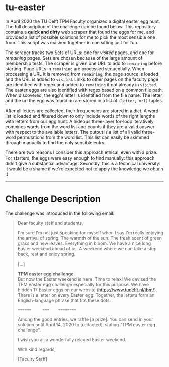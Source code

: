 # tu-easter

In April 2020 the TU Delft TPM Faculty organized a digital easter egg hunt. The full description of the challenge can be found below. This repository contains a **quick and dirty** web scraper that found the eggs for me, and provided a list of possible solutions for me to pick the most sensible one from. This script was mashed together in one sitting just for fun. 

The scraper tracks two Sets of URLs: one for _visited_ pages, and one for _remaining_ pages. Sets are chosen because of the large amount of membership tests. The scraper is given one URL to add to `remaining` before starting. Page URLs in `remaining` are processed sequentially. When processing a URL it is removed from `remaining`, the page source is loaded and the URL is added to `visited`. Links to other pages on the faculty page are identified with regex and added to `remaining` if not already in `visited`. The easter eggs are also identified with regex based on a common file path. When discovered, the egg's letter is identified from the file name. The letter and the url the egg was found on are stored in a list of `(letter, url)` tuples. 

After all letters are collected, their frequencies are stored in a dict. A word list is loaded and filtered down to only include words of the right lengths with letters from our egg hunt. A hideous three-layer for-loop iteratively combines words from the word list and counts if they are a valid answer with respect to the available letters. The output is a list of all valid three-word permutations from the word list. This list can easily be skimmed through manually to find the only sensible entry. 

There are two reasons I consider this approach ethical, even with a prize. For starters, the eggs were easy enough to find manually: this approach didn't give a substantial advantage. Secondly, this is a technical university: it would be a shame if we're  expected not to apply the knowledge we obtain :)

---

# Challenge Description

The challenge was introduced in the following email:

> Dear faculty staff and students,
>
> I'm sure I'm not just speaking for myself when I say I'm really enjoying the arrival of spring. The warmth of the sun. The fresh scent of green grass and new leaves. Everything in bloom. We have a nice long Easter weekend ahead of us. A weekend where we can take a step back, rest and enjoy spring.
>
> [...]
>
> **TPM easter egg challenge**  
> But now the Easter weekend is here. Time to relax! We devised the TPM easter egg challenge especially for this purpose. We have hidden 17 Easter eggs on our website (https://www.tudelft.nl/tbm/). There is a letter on every Easter egg. Together, the letters form an English-language phrase that fits these dots:
>
> `======     ===    ========`
>
> Among the good entries, we raffle [a prize]. You can send in your solution until April 14, 2020 to [redacted], stating "TPM easter egg challenge".
>
> I wish you all a wonderfully relaxed Easter weekend.
>
> With kind regards,
>
> [Faculty Staff]
